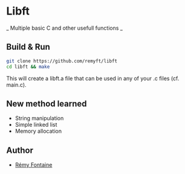 # Libft
_ Multiple basic C and other usefull functions _

## Build & Run

```bash
git clone https://github.com/remyft/libft
cd libft && make
```
This will create a libft.a file that can be used in any of your .c files (cf. main.c).

## New method learned

* String manipulation
* Simple linked list
* Memory allocation

## Author

* [Rémy Fontaine](https://github.com/remyft)
